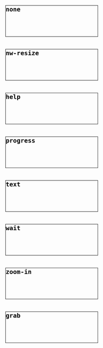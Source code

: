 <!DOCTYPE html>
<html>

<head>
  <meta charset="utf-8">
  <title>CSS Tutorial</title>
  <style>
      div {
          border: 1px solid black;
          height: 100px;
          width: 300px;
          margin: 20px;
          font-size: 20px;
          font-weight: bold;
          font-family: monospace;
          color: black;
          display: inline-block;
      }
      #first {
          cursor: none;
      }
      #second {
          cursor: nw-resize;
      }
      #third {
          cursor: help;
      }
      #fourth {
          cursor: progress;
      }
      #fifth {
          cursor: text;
      }
      #sixth {
          cursor: wait;
      }
      #seventh {
          cursor: zoom-in;
      }
      #eighth {
          cursor: grab;
      }
  </style>
</head>

<body>
<div id="first">none</div>
<div id="second">nw-resize</div>
<div id="third">help</div>
<div id="fourth">progress</div>
<div id="fifth">text</div>
<div id="sixth">wait</div>
<div id="seventh">zoom-in</div>
<div id="eighth">grab</div>

</body>

</html>
